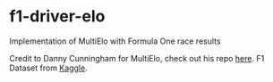 # f1-driver-elo
Implementation of MultiElo with Formula One race results

Credit to Danny Cunningham for MultiElo, check out his repo [here](https://github.com/djcunningham0/multielo).
F1 Dataset from [Kaggle](https://www.kaggle.com/rohanrao/formula-1-world-championship-1950-2020).
